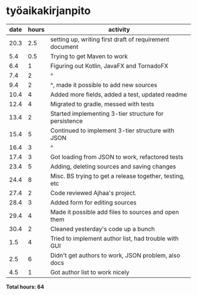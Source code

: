 # työaikakirjanpito

| date | hours | activity                                                |
| ---- | ----- | ------------------------------------------------------- |
| 20.3 | 2.5   | setting up, writing first draft of requirement document |
| 5.4  | 0.5   | Trying to get Maven to work                             |
| 6.4  | 1     | Figuring out Kotlin, JavaFX and TornadoFX               |
| 7.4  | 2     |  ^                                                      |
| 9.4  | 2     |  ^, made it possible to add new sources                 |
| 10.4 | 4     | Added more fields, added a test, updated readme         |
| 12.4 | 4     | Migrated to gradle, messed with tests					 |
| 13.4 | 2	   | Started implementing 3-tier structure for persistence	 |
| 15.4 | 5	   | Continued to implement 3-tier structure with JSON		 |
| 16.4 | 3     | ^														 |
| 17.4 | 3	   | Got loading from JSON to work, refactored tests		 |
| 23.4 | 5     | Adding, deleting sources and saving changes             |
| 24.4 | 8     | Misc. BS trying to get a release together, testing, etc |
| 27.4 | 2     | Code reviewed Ajhaa's project.							 |
| 28.4 | 3     | Added form for editing sources							 |
| 29.4 | 4	   | Made it possible add files to sources and open them     |
| 30.4 | 2     | Cleaned yesterday's code up a bunch                     |
| 1.5  | 4	   | Tried to implement author list, had trouble with GUI    |
| 2.5  | 6     | Didn't get authors to work, JSON problem, also docs	 |
| 4.5  | 1     | Got author list to work nicely						     |

__Total hours: 64__
